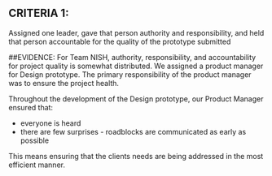## CRITERIA 1: 
Assigned one leader, gave that person authority and responsibility, and held that person accountable for the quality of the prototype submitted

##EVIDENCE: 
For Team NISH, authority, responsibility, and accountability for project quality is somewhat distributed. We assigned a product manager for Design prototype. The primary responsibility of the product manager was to ensure the project health.

Throughout the development of the Design prototype, our Product Manager ensured that:

- everyone is heard
- there are few surprises - roadblocks are communicated as early as possible

This means ensuring that the clients needs are being addressed in the most efficient manner.
